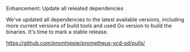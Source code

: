 Enhancement: Update all releated dependencies

We've updated all dependencies to the latest available versions, including more
current versions of build tools and used Go version to build the binaries. It's
time to mark a stable release.

https://github.com/promhippie/prometheus-vcd-sd/pulls/
